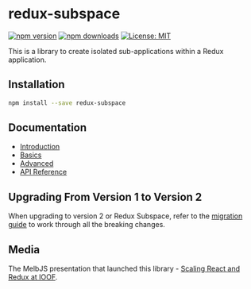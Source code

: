 # redux-subspace

[![npm version](https://img.shields.io/npm/v/redux-subspace.svg?style=flat-square)](https://www.npmjs.com/package/redux-subspace)
[![npm downloads](https://img.shields.io/npm/dm/redux-subspace.svg?style=flat-square)](https://www.npmjs.com/package/redux-subspace)
[![License: MIT](https://img.shields.io/npm/l/redux-subspace.svg?style=flat-square)](LICENSE.md)

This is a library to create isolated sub-applications within a Redux application.

## Installation

```sh
npm install --save redux-subspace
```

## Documentation

* [Introduction](/docs/introduction/README.md)
* [Basics](/docs/basics/README.md)
* [Advanced](/docs/advanced/README.md)
* [API Reference](/docs/api/README.md)

## Upgrading From Version 1 to Version 2

When upgrading to version 2 or Redux Subspace, refer to the [migration guide](/docs/Migrating.md) to work through all the breaking changes.

## Media

The MelbJS presentation that launched this library - [Scaling React and Redux at IOOF](http://www.slideshare.net/VivianFarrell/scaling-react-and-redux-at-ioof).
